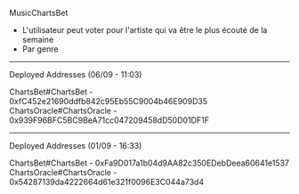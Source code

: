 MusicChartsBet

-   L'utilisateur peut voter pour l'artiste qui va être le plus écouté de la semaine
-   Par genre

---

Deployed Addresses (06/09 - 11:03)

ChartsBet#ChartsBet - 0xfC452e21690ddfb842c95Eb55C9004b46E909D35
ChartsOracle#ChartsOracle - 0x939F96BFC5BC9BeA71cc047209458dD50D01DF1F

---

Deployed Addresses (01/09 - 16:33)

ChartsBet#ChartsBet - 0xFa9D017a1b04d9AA82c350EDebDeea60641e1537
ChartsOracle#ChartsOracle - 0x54287139da4222664d61e321f0096E3C044a73d4
